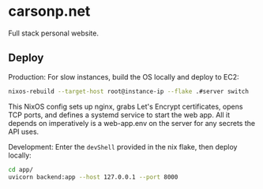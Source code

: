# carsonp.net

Full stack personal website.

## Deploy

Production: For slow instances, build the OS locally and deploy to EC2: 
```bash
nixos-rebuild --target-host root@instance-ip --flake .#server switch
```
This NixOS config sets up nginx, grabs Let's Encrypt certificates, opens TCP ports, and defines a systemd service to start the web app. All it depends on imperatively is a web-app.env on the server for any secrets the API uses.

Development:
Enter the `devShell` provided in the nix flake, then deploy locally:
```bash
cd app/
uvicorn backend:app --host 127.0.0.1 --port 8000
```
